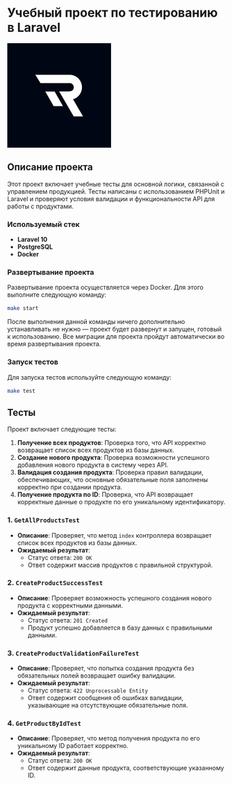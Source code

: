# Учебный проект по тестированию в Laravel
![RichBeeLogo](app/public/RB_Logo.jpeg)
## Описание проекта

Этот проект включает учебные тесты для основной логики, связанной с управлением продукцией. 
Тесты написаны с использованием PHPUnit и Laravel и проверяют условия валидации и функциональности API для работы с продуктами.

### Используемый стек

- **Laravel 10**
- **PostgreSQL**
- **Docker**

### Развертывание проекта

Развертывание проекта осуществляется через Docker. Для этого выполните следующую команду:

```bash
make start
```
После выполнения данной команды ничего дополнительно устанавливать не нужно — проект будет развернут и запущен, готовый к использованию.
Все миграции для проекта пройдут автоматически во время развертывания проекта.

### Запуск тестов

Для запуска тестов используйте следующую команду:
```bash
make test
```

## Тесты

Проект включает следующие тесты:

1. **Получение всех продуктов**: Проверка того, что API корректно возвращает список всех продуктов из базы данных.
2. **Создание нового продукта**: Проверка возможности успешного добавления нового продукта в систему через API.
3. **Валидация создания продукта**: Проверка правил валидации, обеспечивающих, что основные обязательные поля заполнены корректно при создании продукта.
4. **Получение продукта по ID**: Проверка, что API возвращает корректные данные о продукте по его уникальному идентификатору.

### 1. `GetAllProductsTest`

- **Описание**: Проверяет, что метод `index` контроллера возвращает список всех продуктов из базы данных.
- **Ожидаемый результат**:
    - Статус ответа: `200 OK`
    - Ответ содержит массив продуктов с правильной структурой.

### 2. `CreateProductSuccessTest`

- **Описание**: Проверяет возможность успешного создания нового продукта с корректными данными.
- **Ожидаемый результат**:
    - Статус ответа: `201 Created`
    - Продукт успешно добавляется в базу данных с правильными данными.

### 3. `CreateProductValidationFailureTest`

- **Описание**: Проверяет, что попытка создания продукта без обязательных полей возвращает ошибку валидации.
- **Ожидаемый результат**:
    - Статус ответа: `422 Unprocessable Entity`
    - Ответ содержит сообщения об ошибках валидации, указывающие на отсутствующие обязательные поля.

### 4. `GetProductByIdTest`

- **Описание**: Проверяет, что метод получения продукта по его уникальному ID работает корректно.
- **Ожидаемый результат**:
    - Статус ответа: `200 OK`
    - Ответ содержит данные продукта, соответствующие указанному ID.
